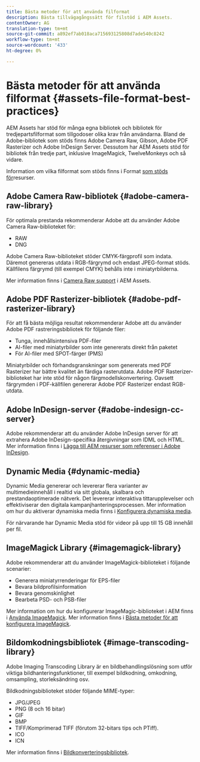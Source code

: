 ```yaml
---
title: Bästa metoder för att använda filformat
description: Bästa tillvägagångssätt för filstöd i AEM Assets.
contentOwner: AG
translation-type: tm+mt
source-git-commit: a892ef7ab018aca715693125808d7ade540c8242
workflow-type: tm+mt
source-wordcount: '433'
ht-degree: 0%

---
```



# Bästa metoder för att använda filformat {#assets-file-format-best-practices}

AEM Assets har stöd för många egna bibliotek och bibliotek för tredjepartsfilformat som tillgodoser olika krav från användarna. Bland de Adobe-bibliotek som stöds finns Adobe Camera Raw, Gibson, Adobe PDF Rasterizer och Adobe InDesign Server. Dessutom har AEM Assets stöd för bibliotek från tredje part, inklusive ImageMagick, TwelveMonkeys och så vidare.

Information om vilka filformat som stöds finns i Format [som stöds för](assets-formats.md)resurser.

## Adobe Camera Raw-bibliotek {#adobe-camera-raw-library}

För optimala prestanda rekommenderar Adobe att du använder Adobe Camera Raw-biblioteket för:

* RAW
* DNG

Adobe Camera Raw-biblioteket stöder CMYK-färgprofil som indata. Däremot genereras utdata i RGB-färgrymd och endast JPEG-format stöds. Källfilens färgrymd (till exempel CMYK) behålls inte i miniatyrbilderna.

Mer information finns i [Camera Raw support](camera-raw.md) i AEM Assets.

## Adobe PDF Rasterizer-bibliotek {#adobe-pdf-rasterizer-library}

För att få bästa möjliga resultat rekommenderar Adobe att du använder Adobe PDF rastreringsbibliotek för följande filer:

* Tunga, innehållsintensiva PDF-filer
* AI-filer med miniatyrbilder som inte genererats direkt från paketet
* För AI-filer med SPOT-färger (PMS)

Miniatyrbilder och förhandsgranskningar som genererats med PDF Rasterizer har bättre kvalitet än färdiga rasterutdata. Adobe PDF Rasterizer-biblioteket har inte stöd för någon färgmodellskonvertering. Oavsett färgrymden i PDF-källfilen genererar Adobe PDF Rasterizer endast RGB-utdata.

## Adobe InDesign-server {#adobe-indesign-cc-server}

Adobe rekommenderar att du använder Adobe InDesign server för att extrahera Adobe InDesign-specifika återgivningar som IDML och HTML. Mer information finns i [Lägga till AEM resurser som referenser i Adobe InDesign](managing-linked-subassets.md#add-aem-assets-as-references-in-adobe-indesign).

## Dynamic Media  {#dynamic-media}

Dynamic Media genererar och levererar flera varianter av multimedieinnehåll i realtid via sitt globala, skalbara och prestandaoptimerade nätverk. Det levererar interaktiva tittarupplevelser och effektiviserar den digitala kampanjhanteringsprocessen. Mer information om hur du aktiverar dynamiska media finns i [Konfigurera dynamiska media](config-dynamic.md).

För närvarande har Dynamic Media stöd för videor på upp till 15 GB innehåll per fil.

## ImageMagick Library {#imagemagick-library}

Adobe rekommenderar att du använder ImageMagick-biblioteket i följande scenarier:

* Generera miniatyrrenderingar för EPS-filer
* Bevara bildprofilsinformation
* Bevara genomskinlighet
* Bearbeta PSD- och PSB-filer

Mer information om hur du konfigurerar ImageMagic-biblioteket i AEM finns i [Använda ImageMagick](media-handlers.md#an-example-using-imagemagick). Mer information finns i [Bästa metoder för att konfigurera ImageMagick](best-practices-for-imagemagick.md).

## Bildomkodningsbibliotek {#image-transcoding-library}

Adobe Imaging Transcoding Library är en bildbehandlingslösning som utför viktiga bildhanteringsfunktioner, till exempel bildkodning, omkodning, omsampling, storleksändring osv.

Bildkodningsbiblioteket stöder följande MIME-typer:

* JPG/JPEG
* PNG (8 och 16 bitar)
* GIF
* BMP
* TIFF/Komprimerad TIFF (förutom 32-bitars tips och PTiff).
* ICO
* ICN

Mer information finns i [Bildkonverteringsbibliotek](imaging-transcoding-library.md).
